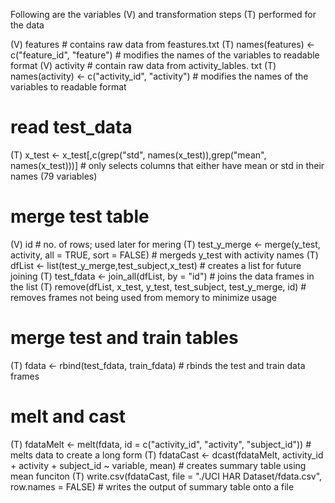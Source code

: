 
Following are the variables (V) and transformation steps (T) performed for the data

(V) features # contains raw data from feastures.txt
(T) names(features) <- c("feature_id", "feature") # modifies the names of the variables to readable format
(V) activity # contain raw data from activity_lables. txt
(T) names(activity) <- c("activity_id", "activity") # modifies the names of the variables to readable format

# read test_data
(T) x_test <- x_test[,c(grep("std", names(x_test)),grep("mean", names(x_test)))] # only selects columns that either have mean or std in their names (79 variables)

# merge test table
(V) id # no. of rows; used later for mering
(T) test_y_merge <- merge(y_test, activity, all = TRUE, sort = FALSE) # mergeds y_test with activity names
(T) dfList <- list(test_y_merge,test_subject,x_test) # creates a list for future joining
(T) test_fdata <- join_all(dfList, by = "id") # joins the data frames in the list
(T) remove(dfList, x_test, y_test, test_subject, test_y_merge, id) # removes frames not being used from memory to minimize usage

# merge test and train tables
(T) fdata <- rbind(test_fdata, train_fdata) # rbinds the test and train data frames

# melt and cast
(T) fdataMelt <- melt(fdata, id = c("activity_id", "activity", "subject_id")) # melts data to create a long form
(T) fdataCast <- dcast(fdataMelt, activity_id + activity + subject_id  ~ variable, mean) # creates summary table using mean funciton
(T) write.csv(fdataCast, file = "./UCI HAR Dataset/fdata.csv", row.names = FALSE) # writes the output of summary table onto a file



